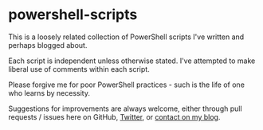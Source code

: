 # powershell-scripts
This is a loosely related collection of PowerShell scripts I've written and perhaps blogged about.

Each script is independent unless otherwise stated. I've attempted to make liberal use of comments within each script.

Please forgive me for poor PowerShell practices - such is the life of one who learns by necessity.

Suggestions for improvements are always welcome, either through pull requests / issues here on GitHub, [Twitter](https://twitter.com/jwmiles5), or [contact on my blog](https://faultbucket.ca/contact/).
